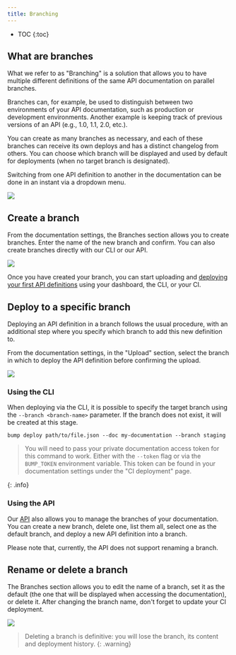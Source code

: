 ```yaml
---
title: Branching
---
```


- TOC
{:toc}

## What are branches

What we refer to as "Branching" is a solution that allows you to have multiple different definitions of the same API documentation on parallel branches.

Branches can, for example, be used to distinguish between two environments of your API documentation, such as production or development environments. Another example is keeping track of previous versions of an API (e.g., 1.0, 1.1, 2.0, etc.).

You can create as many branches as necessary, and each of these branches can receive its own deploys and has a distinct changelog from others. You can choose which branch will be displayed and used by default for deployments (when no target branch is designated).

Switching from one API definition to another in the documentation can be done in an instant via a dropdown menu.

![](/images/help/version-selector.png)

## Create a branch

From the documentation settings, the Branches section allows you to create branches. Enter the name of the new branch and confirm. You can also create branches directly with our CLI or our API.

![](/images/help/create-branch.png)

Once you have created your branch, you can start uploading and [deploying your first API definitions](/help/publish-documentation/deploy-and-release-management/) using your dashboard, the CLI, or your CI.

## Deploy to a specific branch

Deploying an API definition in a branch follows the usual procedure, with an additional step where you specify which branch to add this new definition to.

From the documentation settings, in the "Upload" section, select the branch in which to deploy the API definition before confirming the upload.

![](/images/help/upload-branch.png)

### Using the CLI

When deploying via the CLI, it is possible to specify the target branch using the `--branch <branch-name>` parameter. If the branch does not exist, it will be created at this stage.

```
bump deploy path/to/file.json --doc my-documentation --branch staging
```

> You will need to pass your private documentation access token for this command to work. Either with the `--token` flag or via the `BUMP_TOKEN` environment variable. This token can be found in your documentation settings under the "CI deployment" page.

{: .info}

### Using the API

Our [API](https://developers.bump.sh/group/endpoint-branches) also allows you to manage the branches of your documentation. You can create a new branch, delete one, list them all, select one as the default branch, and deploy a new API definition into a branch.

Please note that, currently, the API does not support renaming a branch.

## Rename or delete a branch

The Branches section allows you to edit the name of a branch, set it as the default (the one that will be displayed when accessing the documentation), or delete it. After changing the branch name, don't forget to update your CI deployment.

![](/images/help/manage-branch.png)

> Deleting a branch is definitive: you will lose the branch, its content and deployment history.
{: .warning}
